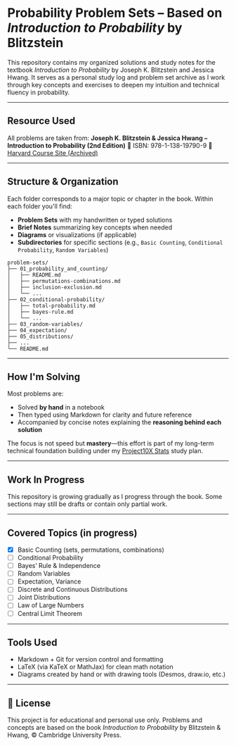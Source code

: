 # Probability Problem Sets – Based on *Introduction to Probability* by Blitzstein

This repository contains my organized solutions and study notes for the textbook *Introduction to Probability* by Joseph K. Blitzstein and Jessica Hwang. It serves as a personal study log and problem set archive as I work through key concepts and exercises to deepen my intuition and technical fluency in probability.

---

## Resource Used

All problems are taken from:
**Joseph K. Blitzstein & Jessica Hwang – Introduction to Probability (2nd Edition)**
📘 ISBN: 978-1-138-19790-9
🔗 [Harvard Course Site (Archived)](https://projects.iq.harvard.edu/stat110/home)

---

## Structure & Organization

Each folder corresponds to a major topic or chapter in the book. Within each folder you'll find:

* **Problem Sets** with my handwritten or typed solutions
* **Brief Notes** summarizing key concepts when needed
* **Diagrams** or visualizations (if applicable)
* **Subdirectories** for specific sections (e.g., `Basic Counting`, `Conditional Probability`, `Random Variables`)

```
problem-sets/
├── 01_probability_and_counting/
│   ├── README.md
│   ├── permutations-combinations.md
│   ├── inclusion-exclusion.md
│   └── ...
├── 02_conditional-probability/
│   ├── total-probability.md
│   ├── bayes-rule.md
│   └── ...
├── 03_random-variables/
├── 04_expectation/
├── 05_distributions/
├── ...
└── README.md
```

---

## How I'm Solving

Most problems are:

* Solved **by hand** in a notebook
* Then typed using Markdown for clarity and future reference
* Accompanied by concise notes explaining the **reasoning behind each solution**

The focus is not speed but **mastery**—this effort is part of my long-term technical foundation building under my [Project10X Stats](#) study plan.

---

## Work In Progress

This repository is growing gradually as I progress through the book. Some sections may still be drafts or contain only partial work.

---

## Covered Topics (in progress)

* [x] Basic Counting (sets, permutations, combinations)
* [ ] Conditional Probability
* [ ] Bayes’ Rule & Independence
* [ ] Random Variables
* [ ] Expectation, Variance
* [ ] Discrete and Continuous Distributions
* [ ] Joint Distributions
* [ ] Law of Large Numbers
* [ ] Central Limit Theorem

---

## Tools Used

* Markdown + Git for version control and formatting
* LaTeX (via KaTeX or MathJax) for clean math notation
* Diagrams created by hand or with drawing tools (Desmos, draw\.io, etc.)

---

## 📜 License

This project is for educational and personal use only. Problems and concepts are based on the book *Introduction to Probability* by Blitzstein & Hwang, © Cambridge University Press.
